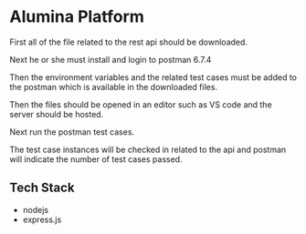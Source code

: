 
# Alumina Platform
First all of the file related to the rest api should be downloaded.

Next he or she must install and login to postman 6.7.4

Then the environment variables and the related test cases must be added to the postman which is available in the downloaded files.

Then the files should be opened in an editor such as VS code and the server should be hosted.

Next run the postman test cases.

The test case instances will be checked in related to the api and postman will indicate the number of test cases passed.

## Tech Stack
* nodejs
* express.js


